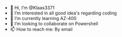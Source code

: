 - 👋 Hi, I’m @Klaas3371
- 👀 I’m interested in all good idea's regarding coding
- 🌱 I’m currently learning AZ-400
- 💞️ I’m looking to collaborate on Powershell
- 📫 How to reach me: By email

<!---
Klaas3371/Klaas3371 is a ✨ special ✨ repository because its `README.md` (this file) appears on your GitHub profile.
You can click the Preview link to take a look at your changes.
--->
